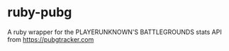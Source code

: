 # ruby-pubg
A ruby wrapper for the PLAYERUNKNOWN'S BATTLEGROUNDS stats API from https://pubgtracker.com
